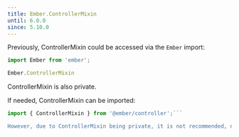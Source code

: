 ```yaml
---
title: Ember.ControllerMixin
until: 6.0.0
since: 5.10.0
---
```



Previously, ControllerMixin could be accessed via the `Ember` import:
```js
import Ember from 'ember';

Ember.ControllerMixin
```
ControllerMixin is also private.

 If needed, ControllerMixin can be imported:
```js
import { ControllerMixin } from '@ember/controller';```

However, due to ControllerMixin being private, it is not recommended, nor supported.
